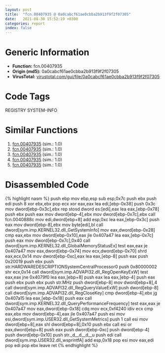 ```yaml
---
layout: post
title:  "fcn.00407935 @ 0a0cabcf61ae0cbba2b913f9f2f07305"
date:   2021-08-30 15:52:19 +0300
categories: report
index: false
---
```


# Generic Information
- **Function:** fcn.00407935
- **Origin (md5):** 0a0cabcf61ae0cbba2b913f9f2f07305
- **VirusTotal:** [virustotal.com/gui/file/0a0cabcf61ae0cbba2b913f9f2f07305][virustotal_ref]

# Code Tags
<span class="tag" id="REGISTRY">REGISTRY</span>
<span class="tag" id="SYSTEM-INFO">SYSTEM-INFO</span>


# Similar Functions

1. [fcn.00407935][similar_1_ref] (sim.: 1.0)
2. [fcn.00407935][similar_2_ref] (sim.: 1.0)
3. [fcn.00407935][similar_3_ref] (sim.: 1.0)
4. [fcn.00407935][similar_4_ref] (sim.: 1.0)
5. [fcn.00407935][similar_5_ref] (sim.: 1.0)


# Disassembled Code

{% highlight nasm %}
push ebp
mov ebp,esp
sub esp,0x7c
push ebx
push edi
push 8
xor ebx,ebx
pop ecx
xor eax,eax
lea edi,[ebp-0x38]
push 0x3c
mov dword[ebp-0x3c],ebx
rep stosd dword es:[edi],eax
lea eax,[ebp-0x78]
push ebx
push eax
mov dword[ebp-4],ebx
mov dword[ebp-0x7c],ebx
call fcn.0040888c
mov edi,dword[ebp+8]
add esp,0xc
lea eax,[ebp-0x3c]
push eax
mov dword[ebp-8],ebx
mov byte[edi],bl
call dword[sym.imp.KERNEL32.dll_GetSystemInfo]
mov eax,dword[ebp-0x28]
cmp eax,ebx
mov dword[ebp-0x10],eax
jle 0x407a47
lea eax,[ebp-0x7c]
push eax
mov dword[ebp-0x7c],0x40
call dword[sym.imp.KERNEL32.dll_GlobalMemoryStatusEx]
test eax,eax
je 0x407a47
mov eax,dword[ebp-0x74]
mov ecx,dword[ebp-0x70]
shrd eax,ecx,0x14
mov dword[ebp-0xc],eax
lea eax,[ebp-8]
push eax
push 0x20019
push ebx
push str.HARDWAREDESCRIPTIONSystemCentralProcessor0
push 0x80000002
shr ecx,0x14
call dword[sym.imp.ADVAPI32.dll_RegOpenKeyExW]
test eax,eax
jne 0x4079f0
lea eax,[ebp+8]
push eax
lea eax,[ebp-4]
push eax
push ebx
push ebx
push str.MHz
push dword[ebp-8]
mov dword[ebp+8],4
call dword[sym.imp.ADVAPI32.dll_RegQueryValueExW]
push dword[ebp-8]
call dword[sym.imp.ADVAPI32.dll_RegCloseKey]
cmp dword[ebp-4],ebx
jg 0x407a15
lea eax,[ebp-0x18]
push eax
call dword[sym.imp.KERNEL32.dll_QueryPerformanceFrequency]
test eax,eax
je 0x407a47
mov eax,dword[ebp-0x18]
cdq 
mov ecx,0xf4240
idiv ecx
cmp eax,ebx
mov dword[ebp-4],eax
jle 0x407a47
push esi
mov esi,dword[sym.imp.USER32.dll_GetSystemMetrics]
push 1
call esi
mov dword[ebp+8],eax
shl dword[ebp+8],0x10
push ebx
call esi
or eax,dword[ebp+8]
push eax
push dword[ebp-0xc]
push dword[ebp-4]
push dword[ebp-0x10]
push str._d__d__d__u
push edi
call dword[sym.imp.USER32.dll_wsprintfA]
add esp,0x18
pop esi
mov eax,edi
pop edi
pop ebx
leave 
ret 
{% endhighlight %}


[similar_1_ref]: /report/fcn.00407935@8f8b2c5d43e03af62d4bc097b3275f12
[similar_2_ref]: /report/fcn.00407935@e7582fc3dadb394a1457ab7e7fbbe9a7
[similar_3_ref]: /report/fcn.00407935@e88e20d68d7b3df5aa8f6d5028e52001
[similar_4_ref]: /report/fcn.00407935@6c8b5339bada4cbd03f0f446da640707
[similar_5_ref]: /report/fcn.00407935@987f3285b149a8407c283e379c3f1665
[virustotal_ref]: https://www.virustotal.com/gui/file/0a0cabcf61ae0cbba2b913f9f2f07305